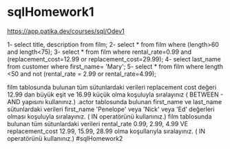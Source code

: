 # sqlHomework1
https://app.patika.dev/courses/sql/Odev1

1-
select title, description from film;
2-
select * from film
where (length>60 and length<75);
3-
select * from film
where rental_rate=0.99 and (replacement_cost=12.99 or replacement_cost=29.99);
4-
select last_name from customer
where first_name= 'Mary';
5-
select * from film
where length <50 and 
not (rental_rate = 2.99 or rental_rate=4.99);


film tablosunda bulunan tüm sütunlardaki verileri replacement cost değeri 12.99 dan büyük eşit ve 16.99 küçük olma koşuluyla sıralayınız ( BETWEEN - AND yapısını kullanınız.)
.actor tablosunda bulunan first_name ve last_name sütunlardaki verileri first_name 'Penelope' veya 'Nick' veya 'Ed' değerleri olması koşuluyla sıralayınız. ( IN operatörünü kullanınız.)
film tablosunda bulunan tüm sütunlardaki verileri rental_rate 0.99, 2.99, 4.99 VE replacement_cost 12.99, 15.99, 28.99 olma koşullarıyla sıralayınız. ( IN operatörünü kullanınız.)
#sqlHomework2

